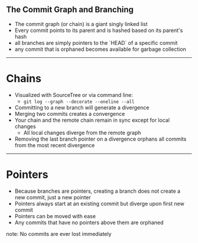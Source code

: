##  The Commit Graph and Branching

* <!-- .element: class="fragment" --> The commit graph (or chain) is a giant singly linked list
* <!-- .element: class="fragment" --> Every commit points to its parent and is hashed based on its parent's hash
* <!-- .element: class="fragment" --> all branches are simply pointers to the `HEAD` of a specific commit
* <!-- .element: class="fragment" --> any commit that is orphaned becomes available for garbage collection

---

# Chains

* Visualized with SourceTree or via command line:
    * `git log --graph --decorate --oneline --all`
* Committing to a new branch will generate a divergence
* Merging two commits creates a convergence
* Your chain and the remote chain remain in sync except for local changes
    * All local changes diverge from the remote graph
* Removing the last branch pointer on a divergence orphans all commits from the most recent divergence

---

# Pointers

* Because branches are pointers, creating a branch does not create a new commit, just a new pointer
* Pointers always start at an existing commit but diverge upon first new commit
* Pointers can be moved with ease
* Any commits that have no pointers above them are orphaned

note:
  No commits are ever lost immediately
